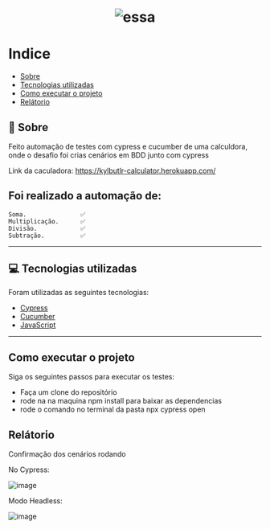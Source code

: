 <h1 align="center">

![essa](https://user-images.githubusercontent.com/69403840/177877135-8916979e-9fa4-48b2-a0dd-090fe5a49dc0.png) 

</h1>

# Indice
- [Sobre](#-sobre)
- [Tecnologias utilizadas](#-tecnologias-utilizadas)
- [Como executar o projeto](#-como-executar-o-projeto)
- [Relátorio](#-relátorio)

## 👀 Sobre

  Feito automação de testes com cypress e cucumber de uma calculdora, onde o desafio foi crias cenários em BDD junto   com cypress <br>
  
  Link da caculadora: https://kylbutlr-calculator.herokuapp.com/
  
  ## Foi realizado a automação de:<br>
    Soma.               ✅
    Multiplicação.      ✅
    Divisão.            ✅
    Subtração.          ✅ 
---

## 💻 Tecnologias utilizadas

Foram utilizadas as seguintes tecnologias:

- [Cypress](https://www.cypress.io/)
- [Cucumber](https://cucumber.io/)
- [JavaScript](https://devdocs.io/javascript/)

---
## Como executar o projeto

Siga os seguintes passos para executar os testes:

- Faça um clone do repositório
- rode na na maquina npm install para baixar as dependencias
- rode o comando no terminal da pasta npx cypress open

## Relátorio

Confirmação dos cenários rodando

No Cypress:

![image](https://user-images.githubusercontent.com/69403840/177876497-9d0a31a8-c86a-410f-9768-c38b3d5f2e3e.png)

Modo Headless:

![image](https://user-images.githubusercontent.com/69403840/177876796-7575fa1e-a969-48a5-8dd5-5a5de491d099.png)







